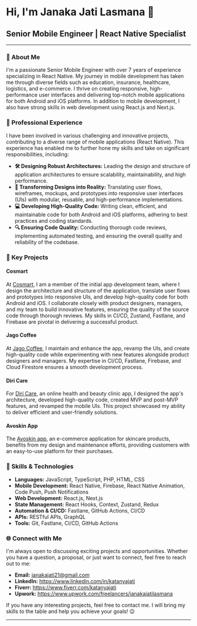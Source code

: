 # Hi, I'm Janaka Jati Lasmana 👋

## Senior Mobile Engineer | React Native Specialist

---

### 🚀 About Me
I'm a passionate Senior Mobile Engineer with over 7 years of experience specializing in React Native. My journey in mobile development has taken me through diverse fields such as education, insurance, healthcare, logistics, and e-commerce. I thrive on creating responsive, high-performance user interfaces and delivering top-notch mobile applications for both Android and iOS platforms. In addition to mobile development, I also have strong skills in web development using React.js and Next.js.

### 💼 Professional Experience
I have been involved in various challenging and innovative projects, contributing to a diverse range of mobile applications (React Native). This experience has enabled me to further hone my skills and take on significant responsibilities, including:
- **🛠️ Designing Robust Architectures:** Leading the design and structure of application architectures to ensure scalability, maintainability, and high performance.
- **🎨 Transforming Designs into Reality:** Translating user flows, wireframes, mockups, and prototypes into responsive user interfaces (UIs) with modular, reusable, and high-performance implementations.
- **💻 Developing High-Quality Code:** Writing clean, efficient, and maintainable code for both Android and iOS platforms, adhering to best practices and coding standards.
- **🔍 Ensuring Code Quality:** Conducting thorough code reviews, implementing automated testing, and ensuring the overall quality and reliability of the codebase.


### 🌟 Key Projects
#### **Cosmart**
At [Cosmart](https://cosmart.id/), I am a member of the initial app development team, where I design the architecture and structure of the application, translate user flows and prototypes into responsive UIs, and develop high-quality code for both Android and iOS. I collaborate closely with product designers, managers, and my team to build innovative features, ensuring the quality of the source code through thorough reviews. My skills in CI/CD, Zustand, Fastlane, and Firebase are pivotal in delivering a successful product.

#### **Jago Coffee**
At [Jago Coffee](https://www.jagocoffee.com/), I maintain and enhance the app, revamp the UIs, and create high-quality code while experimenting with new features alongside product designers and managers. My expertise in CI/CD, Fastlane, Firebase, and Cloud Firestore ensures a smooth development process.

#### **Diri Care**
For [Diri Care](https://diricare.com/), an online health and beauty clinic app, I designed the app's architecture, developed high-quality code, created MVP and post-MVP features, and revamped the mobile UIs. This project showcased my ability to deliver efficient and user-friendly solutions.

#### **Avoskin App**
The [Avoskin app](https://www.avoskinbeauty.com/), an e-commerce application for skincare products, benefits from my design and maintenance efforts, providing customers with an easy-to-use platform for their purchases.

### 🔧 Skills & Technologies
- **Languages:** JavaScript, TypeScript, PHP, HTML, CSS
- **Mobile Development:** React Native, Firebase, React Native Animation, Code Push, Push Notifications
- **Web Development:** React.js, Next.js
- **State Management:** React Hooks, Context, Zustand, Redux
- **Automation & CI/CD:** Fastlane, GitHub Actions, CI/CD
- **APIs:** RESTful APIs, GraphQL
- **Tools:** Git, Fastlane, CI/CD, GitHub Actions

### 🌐 Connect with Me
I'm always open to discussing exciting projects and opportunities. Whether you have a question, a proposal, or just want to connect, feel free to reach out to me:

- **Email:** janakajati21@gmail.com
- **LinkedIn:** https://www.linkedin.com/in/katanyajati
- **Fiverr:** https://www.fiverr.com/katanyajati
- **Upwork:** https://www.upwork.com/freelancers/janakajatilasmana

If you have any interesting projects, feel free to contact me. I will bring my skills to the table and help you achieve your goals! 😉

---

